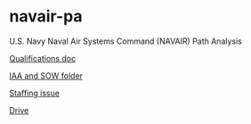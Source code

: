 # navair-pa
U.S. Navy Naval Air Systems Command (NAVAIR) Path Analysis

[Qualifications doc](https://docs.google.com/document/d/1ZBT-J5e1tbZ9-ZBSqJYIqvu0Uz_dP6E8kp4M4v6n_qU/edit)

[IAA and SOW folder](https://drive.google.com/drive/u/0/folders/1QakA3BoVRRNekefraUTOOtTDqexXg4aN)

[Staffing issue](https://github.com/18F/staffing-and-resources/issues/501)

[Drive](https://drive.google.com/drive/u/0/folders/1Zi8TiYQBV21oXyCYRQf2eXoKE0mXHEqQ)
